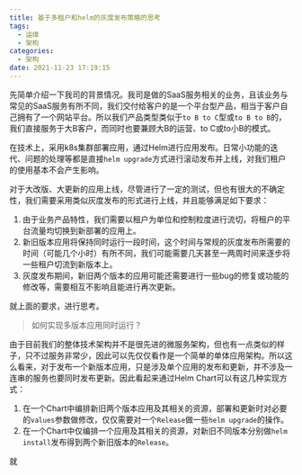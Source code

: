 ```yaml
---
title: 基于多租户和helm的灰度发布策略的思考
tags:
  - 运维
  - 架构
categories:
  - 架构
date: 2021-11-23 17:19:15
---
```


先简单介绍一下我司的背景情况。我司是做的SaaS服务相关的业务，且该业务与常见的SaaS服务有所不同，我们交付给客户的是一个平台型产品，相当于客户自己拥有了一个网站平台。所以我们产品类型类似于`to B to C`型或`to B to B`的，我们直接服务于大B客户，而同时也要兼顾大B的运营、to C或to小B的模式。

在技术上，采用k8s集群部署应用，通过Helm进行应用发布。日常小功能的迭代、问题的处理等都是直接`helm upgrade`方式进行滚动发布并上线，对我们租户的使用基本不会产生影响。

对于大改版、大更新的应用上线，尽管进行了一定的测试，但也有很大的不确定性，我们需要采用类似灰度发布的形式进行上线，并且能够满足如下要求：

1. 由于业务产品特性，我们需要以租户为单位和控制粒度进行流切，将租户的平台流量均切换到新部署的应用上。
2. 新旧版本应用将保持同时运行一段时间，这个时间与常规的灰度发布所需要的时间（可能几个小时）有所不同，我们可能需要几天甚至一两周时间来逐步将一些租户切流到新版本上。
3. 灰度发布期间，新旧两个版本的应用可能还需要进行一些bug的修复或功能的修改等，需要相互不影响且能进行再次更新。

就上面的要求，进行思考。

> 如何实现多版本应用同时运行？

由于目前我们的整体技术架构并不是很先进的微服务架构，但也有一点类似的样子，只不过服务非常少，因此可以先仅仅看作是一个简单的单体应用架构。所以这么看来，对于发布一个新版本应用，只是涉及单个应用的发布和更新，并不涉及一连串的服务也要同时发布更新。因此看起来通过Helm Chart可以有这几种实现方式：

1. 在一个Chart中编排新旧两个版本应用及其相关的资源，部署和更新时对必要的`values`参数做修改，仅仅需要对一个`Release`做一些`helm upgrade`的操作。
2. 在一个Chart中仅编排一个应用及其相关的资源，对新旧不同版本分别做`helm install`发布得到两个新旧版本的`Release`。

就
